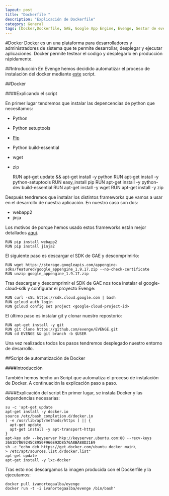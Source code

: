 ```yaml
---
layout: post
title: "Dockerfile "
description: "Explicación de Dockerfile"
category: General
tags: [Docker,Dockerfile, GAE, Google App Engine, Evenge, Gestor de eventos, Python]
---
```


#Docker
[Docker](https://www.docker.com/) es un una plataforma para desarrolladores y administradores de sistema que te permite desarrollar, desplegar y ejecutar aplicaciones. Docker permite testear el codigo y desplegarlo en producción rápidamente.  

##Introducción
En Evenge hemos decidido automatizar el proceso de instalación del docker mediante [este](https://github.com/evenge/EVENGE/blob/master/despliegue/Dockerfile) script.

##Docker

####Explicando el script

En primer lugar tendremos que instalar las depencencias de python que necesitamos:

* Python
* Python setuptools
* [Pip](https://pypi.python.org/pypi/pip/)
* Python build-essential
* wget
* zip


    RUN apt-get update && apt-get install -y python
    RUN apt-get install -y python-setuptools
    RUN easy_install pip
    RUN apt-get install -y python-dev build-essential
    RUN apt-get install -y wget
    RUN apt-get install -y zip


Después tendremos que instalar los distintos frameworks que vamos a usar en el desarrollo de nuestra aplicación. En nuestro caso son dos:

* webapp2
* jinja

Los motivos de porque hemos usado estos frameworks están mejor detallados [aqui](http://evenge.github.io/general/2014/12/16/uso-de-webapp2-y-jinja2/).


    RUN pip install webapp2
    RUN pip install jinja2


El siguiente paso es descargar el SDK de GAE y descomprimirlo:


    RUN wget https://storage.googleapis.com/appengine-sdks/featured/google_appengine_1.9.17.zip --no-check-certificate
    RUN unzip google_appengine_1.9.17.zip


Tras descargar y descomprimir el SDK de GAE nos toca instalar el google-cloud-sdk y configurar el proyecto Evenge:


    RUN curl -sSL https://sdk.cloud.google.com | bash
    RUN gcloud auth login
    RUN gcloud config set project <google-cloud-project-id>


El último paso es instalar git y clonar nuestro repostorio:


    RUN apt-get install -y git
    RUN git clone https://github.com/evenge/EVENGE.git
    RUN cd EVENGE && git branch -b $USER


Una vez realizados todos los pasos tendremos desplegado nuestro entorno de desarrollo.


##Script de automatización de Docker

####Introducción

También hemos hecho un Script que automatiza el proceso de instalación de Docker. A continuación la explicación paso a paso.

####Explicación del script
En primer lugar, se instala Docker y las dependencias necesarias:


    su -c 'apt-get update
    apt-get install -y docker.io
    source /etc/bash_completion.d/docker.io
    [ -e /usr/lib/apt/methods/https ] || {
      apt-get update
      apt-get install -y apt-transport-https
    }
    apt-key adv --keyserver hkp://keyserver.ubuntu.com:80 --recv-keys 36A1D7869245C8950F966E92D8576A8BA88D21E9
    sh -c "echo deb https://get.docker.com/ubuntu docker main\
    > /etc/apt/sources.list.d/docker.list"
    apt-get update
    apt-get install -y lxc-docker


Tras esto nos descargamos la imagen producida con el Dockerfile y la ejecutamos:


    docker pull ivanortegaalba/evenge
    docker run -t -i ivanortegaalba/evenge /bin/bash'

